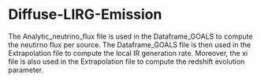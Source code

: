 # Diffuse-LIRG-Emission

The Analytic_neutrino_flux file is used in the Dataframe_GOALS to compute the neutirno flux per source. The Dataframe_GOALS file is then used in the Extrapolation file to compute the local IR generation rate. Moreover, the xi file is also used in the Extrapolation file to compute the redshift evolution parameter. 
